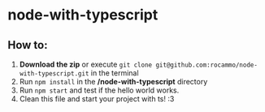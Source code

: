 # node-with-typescript

## How to:

1. **Download the zip** or execute `git clone git@github.com:rocammo/node-with-typescript.git` in the terminal
2. Run `npm install` in the **/node-with-typescript** directory
3. Run `npm start` and test if the hello world works.
4. Clean this file and start your project with ts! :3

